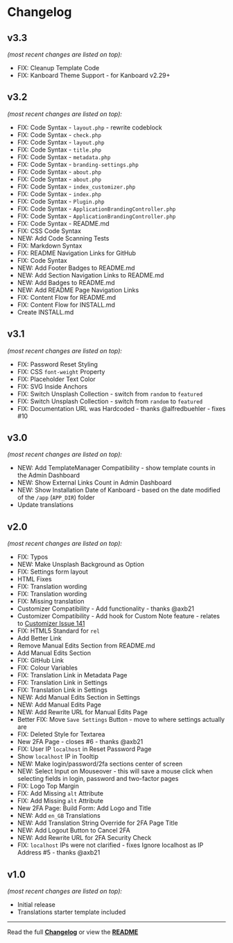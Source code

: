 # Changelog

## v3.3

_(most recent changes are listed on top):_
- FIX: Cleanup Template Code
- FIX: Kanboard Theme Support - for Kanboard v2.29+


## v3.2

_(most recent changes are listed on top):_
- FIX: Code Syntax - `layout.php` - rewrite codeblock
- FIX: Code Syntax - `check.php`
- FIX: Code Syntax - `layout.php`
- FIX: Code Syntax - `title.php`
- FIX: Code Syntax - `metadata.php`
- FIX: Code Syntax - `branding-settings.php`
- FIX: Code Syntax - `about.php`
- FIX: Code Syntax - `about.php`
- FIX: Code Syntax - `index_customizer.php`
- FIX: Code Syntax - `index.php`
- FIX: Code Syntax - `Plugin.php`
- FIX: Code Syntax - `ApplicationBrandingController.php`
- FIX: Code Syntax - `ApplicationBrandingController.php`
- FIX: Code Syntax - README.md
- FIX: CSS Code Syntax
- NEW: Add Code Scanning Tests
- FIX: Markdown Syntax
- FIX: README Navigation Links for GitHub
- FIX: Code Syntax
- NEW: Add Footer Badges to README.md
- NEW: Add Section Navigation Links to README.md
- NEW: Add Badges to README.md
- NEW: Add README Page Navigation Links
- FIX: Content Flow for README.md
- FIX: Content Flow for INSTALL.md
- Create INSTALL.md


## v3.1

_(most recent changes are listed on top):_
- FIX: Password Reset Styling
- FIX: CSS `font-weight` Property
- FIX: Placeholder Text Color
- FIX: SVG Inside Anchors
- FIX: Switch Unsplash Collection - switch from `random` to `featured`
- FIX: Switch Unsplash Collection - switch from `random` to `featured`
- FIX: Documentation URL was Hardcoded - thanks @alfredbuehler - fixes #10


## v3.0

_(most recent changes are listed on top):_
- NEW: Add TemplateManager Compatibility - show template counts in the Admin Dashboard
- NEW: Show External Links Count in Admin Dashboard
- NEW: Show Installation Date of Kanboard - based on the date modified of the `/app` (`APP_DIR`) folder
- Update translations


## v2.0

_(most recent changes are listed on top):_
- FIX: Typos
- NEW: Make Unsplash Background as Option
- FIX: Settings form layout
- HTML Fixes
- FIX: Translation wording
- FIX: Translation wording
- FIX: Missing translation
- Customizer Compatibility - Add functionality - thanks @axb21
- Customizer Compatibility - Add hook for Custom Note feature - relates to [Customizer Issue 141](https://github.com/creecros/Customizer/issues/141)
- FIX: HTML5 Standard for `rel`
- Add Better Link
- Remove Manual Edits Section from README.md
- Add Manual Edits Section
- FIX: GitHub Link
- FIX: Colour Variables
- FIX: Translation Link in Metadata Page
- FIX: Translation Link in Settings
- FIX: Translation Link in Settings
- NEW: Add Manual Edits Section in Settings
- NEW: Add Manual Edits Page
- NEW: Add Rewrite URL for Manual Edits Page
- Better FIX: Move `Save Settings` Button - move to where settings actually are
- FIX: Deleted Style for Textarea
- New 2FA Page - closes #6 - thanks @axb21
- FIX: User IP `localhost` in Reset Password Page
- Show `localhost` IP in Tooltip
- NEW: Make login/password/2fa sections center of screen
- NEW: Select Input on Mouseover - this will save a mouse click when selecting fields in login, password and two-factor pages
- FIX: Logo Top Margin
- FIX: Add Missing `alt` Attribute
- FIX: Add Missing `alt` Attribute
- New 2FA Page: Build Form: Add Logo and Title
- NEW: Add `en_GB` Translations
- NEW: Add Translation String Override for 2FA Page Title
- NEW: Add Logout Button to Cancel 2FA
- NEW: Add Rewrite URL for 2FA Security Check
- FIX: `localhost` IPs were not clarified - fixes Ignore localhost as IP Address #5 - thanks @axb21


## v1.0

_(most recent changes are listed on top):_
- Initial release
- Translations starter template included

---

Read the full [**Changelog**](../master/changelog.md "See changes") or view the [**README**](../master/README.md "View README")
